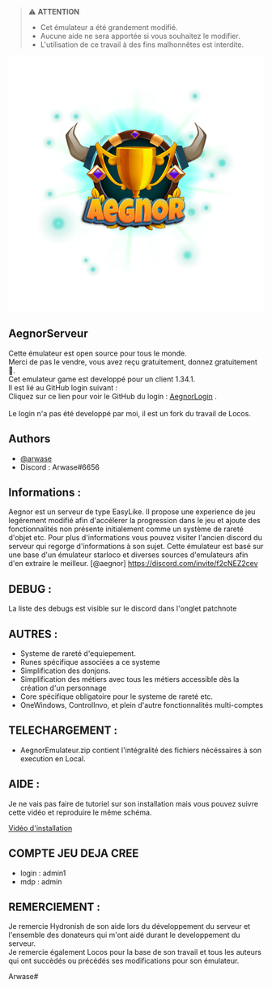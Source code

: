 > ⚠️ **ATTENTION**
> - Cet émulateur a été grandement modifié.
> - Aucune aide ne sera apportée si vous souhaitez le modifier.
> - L'utilisation de ce travail à des fins malhonnêtes est interdite.

![Logo](./aegnorlogo.png)

## AegnorServeur

Cette émulateur est open source pour tous le monde.  
Merci de pas le vendre, vous avez reçu gratuitement, donnez gratuitement 🤗.<br>
Cet emulateur game est developpé pour un client 1.34.1.<br>
Il est lié au GitHub login suivant :<br>
Cliquez sur ce lien pour voir le GitHub du login : [AegnorLogin](https://github.com/arwase/aegnor_loginV2) .<br><br>
Le login n'a pas été developpé par moi, il est un fork du travail de Locos.

## Authors

- [@arwase](https://github.com/arwase) 
- Discord : Arwase#6656

## Informations :

Aegnor est un serveur de type EasyLike.
Il propose une experience de jeu legérement modifié afin d'accélerer la progression dans le jeu et ajoute des fonctionnalités non présente initialement comme un système de rareté d'objet etc.
Pour plus d'informations vous pouvez visiter l'ancien discord du serveur qui regorge d'informations à son sujet.
Cette émulateur est basé sur une base d'un émulateur starloco et diverses sources d'emulateurs afin d'en extraire le meilleur.
[@aegnor] https://discord.com/invite/f2cNEZ2cev

## DEBUG :

La liste des debugs est visible sur le discord dans l'onglet patchnote

## AUTRES :

- Systeme de rareté d'equiepement.
- Runes spécifique associées a ce systeme
- Simplification des donjons.
- Simplification des métiers avec tous les métiers accessible dès la création d'un personnage
- Core spécifique obligatoire pour le systeme de rareté etc.
- OneWindows, ControlInvo, et plein d'autre fonctionnalités multi-comptes 

## TELECHARGEMENT :

- AegnorEmulateur.zip contient l'intégralité des fichiers nécéssaires à son execution en Local.

## AIDE :

Je ne vais pas faire de tutoriel sur son installation mais vous pouvez suivre cette vidéo et reproduire le même schéma.

[Vidéo d'installation](https://youtu.be/06tjFmFvEkk) 


## COMPTE JEU DEJA CREE

- login : admin1
- mdp : admin

## REMERCIEMENT :

Je remercie Hydronish de son aide lors du développement du serveur et l'ensemble des donateurs qui m'ont aidé durant le developpement du serveur. <br>
Je remercie également Locos pour la base de son travail et tous les auteurs qui ont succèdés ou précédés ses modifications pour son émulateur.

Arwase#
